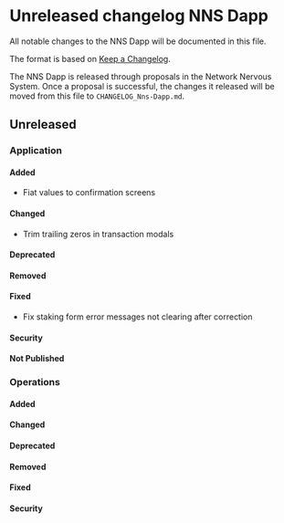# Unreleased changelog NNS Dapp

All notable changes to the NNS Dapp will be documented in this file.

The format is based on [Keep a Changelog](https://keepachangelog.com/en/1.0.0/).

The NNS Dapp is released through proposals in the Network Nervous System. Once a
proposal is successful, the changes it released will be moved from this file to
`CHANGELOG_Nns-Dapp.md`.

## Unreleased

### Application

#### Added

* Fiat values to confirmation screens

#### Changed

* Trim trailing zeros in transaction modals

#### Deprecated

#### Removed

#### Fixed

* Fix staking form error messages not clearing after correction

#### Security

#### Not Published

### Operations

#### Added

#### Changed

#### Deprecated

#### Removed

#### Fixed

#### Security
